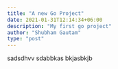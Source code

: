 ```yaml
---
title: "A new Go Project"
date: 2021-01-31T12:14:34+06:00
description: "My first go project"
author: "Shubham Gautam"
type: "post"
---
```

sadsdhvv
sdabbkas
bkjasbkjb